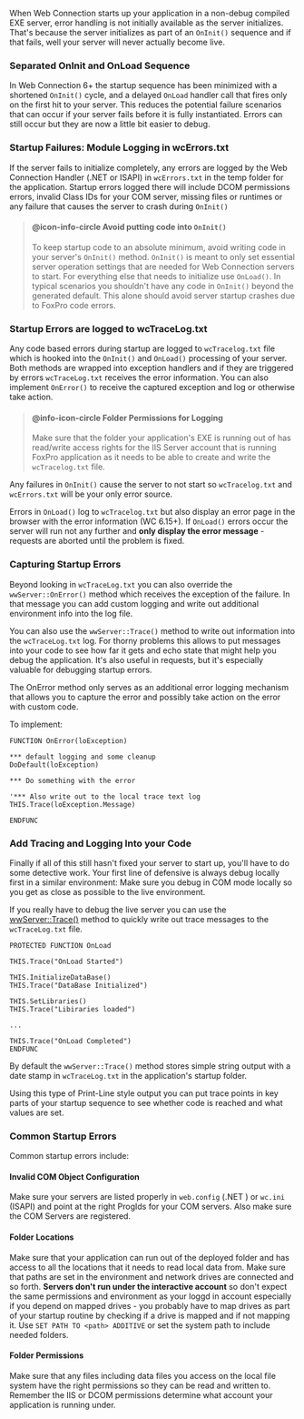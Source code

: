 ﻿When Web Connection starts up your application in a non-debug compiled EXE server, error handling is not initially available as the server initializes. That's because the server initializes as part of an `OnInit()` sequence and if that fails, well your server will never actually become live.

### Separated OnInit and OnLoad Sequence
In Web Connection 6+ the startup sequence has been minimized with a shortened `OnInit()` cycle, and a delayed `OnLoad` handler call that fires only on the first hit to your server. This reduces the potential failure scenarios that can occur if your server fails before it is fully instantiated. Errors can still occur but they are now a little bit easier to debug.

### Startup Failures: Module Logging in wcErrors.txt
If the server fails to initialize completely, any errors are logged by the Web Connection Handler (.NET or ISAPI) in `wcErrors.txt` in the temp folder for the application. Startup errors logged there will include DCOM permissions errors, invalid Class IDs for your COM server, missing files or runtimes or any failure that causes the server to crash during `OnInit()`

> #### @icon-info-circle Avoid putting code into `OnInit()`
> To keep startup code to an absolute minimum, avoid writing code in your server's `OnInit()` method. `OnInit()` is meant to only set essential server operation settings that are needed for Web Connection servers to start. For everything else that needs to initialize use `OnLoad()`. In typical scenarios you shouldn't have any code in `OnInit()` beyond the generated default. This alone should avoid server startup crashes due to FoxPro code errors.

### Startup Errors are logged to wcTraceLog.txt
Any code based errors during startup are logged to `wcTracelog.txt` file which is hooked into the `OnInit()` and `OnLoad()` processing of your server. Both methods are wrapped into exception handlers and if they are triggered by errors `wcTraceLog.txt` receives the error information. You can also implement `OnError()` to receive the captured exception and log or otherwise take action.

> #### @info-icon-circle Folder Permissions for Logging
> Make sure that the folder your application's EXE is running out of has read/write access rights for the IIS Server account that is running FoxPro application as it needs to be able  to create and write the `wcTracelog.txt` file.

Any failures in `OnInit()` cause the server to not start so `wcTracelog.txt` and `wcErrors.txt` will be your only error source. 

Errors in `OnLoad()` log to `wcTracelog.txt` but also display an error page in the browser with the error information (WC 6.15+). If `OnLoad()` errors occur the server will run not any further and **only display the error message** - requests are aborted until the problem is fixed.

### Capturing Startup Errors
Beyond looking in `wcTraceLog.txt` you can also override the `wwServer::OnError()` method which receives the exception of the failure. In that message you can add custom logging and write out additional environment info into the log file.

You can also use the `wwServer::Trace()` method to write out information into the `wcTraceLog.txt` log. For thorny problems this allows to put messages into your code to see how far it gets and echo state that might help you debug the application. It's also useful in requests, but it's especially valuable for debugging startup errors.

The OnError method only serves as an additional error logging mechanism that allows you to capture the error and possibly take action on the error with custom code.

To implement:

```foxpro
FUNCTION OnError(loException)

*** default logging and some cleanup
DoDefault(loException)

*** Do something with the error

'*** Also write out to the local trace text log
THIS.Trace(loException.Message)

ENDFUNC
```
### Add Tracing and Logging Into your Code
Finally if all of this still hasn't fixed your server  to start up, you'll have to do some detective work. Your first line of defensive is always debug locally first in a similar environment: Make sure you debug in COM mode locally so you get as close as possible to the live environment.

If you really have to debug the live server you can use the [wwServer::Trace()](vfps://Topic/_4AX0U7IQ5) method to quickly write out trace messages to the `wcTraceLog.txt` file.

```foxpro
PROTECTED FUNCTION OnLoad

THIS.Trace("OnLoad Started")

THIS.InitializeDataBase()
THIS.Trace("DataBase Initialized")

THIS.SetLibraries()
THIS.Trace("Libiraries loaded")

...

THIS.Trace("OnLoad Completed")
ENDFUNC
```

By default the `wwServer::Trace()` method stores simple string output with a date stamp in `wcTraceLog.txt` in the application's startup folder.

Using this type of Print-Line style output you can put trace points in key parts of your startup sequence to see whether code is reached and what values are set.

### Common Startup Errors
Common startup errors include:

#### Invalid COM Object Configuration  
Make sure your servers are listed properly in `web.config` (.NET ) or `wc.ini` (ISAPI) and point at the right ProgIds for your COM servers. Also make sure the COM Servers are registered.

#### Folder Locations  
Make sure that your application can run out of the deployed folder and has access to all the locations that it needs to read local data from. Make sure that paths are set in the environment and network drives are connected and so forth. **Servers don't run under the interactive account** so don't expect the same permissions and environment as your loggd in account especially if you depend on mapped drives - you probably have to map drives as part of your startup routine by checking if a drive is mapped and if not mapping it. Use `SET PATH TO <path> ADDITIVE` or set the system path to include  needed folders.

#### Folder Permissions
Make sure that any files including data files you access on the local file system have the right permissions so they can be read and written to. Remember the IIS or DCOM permissions determine what account your application is running under.